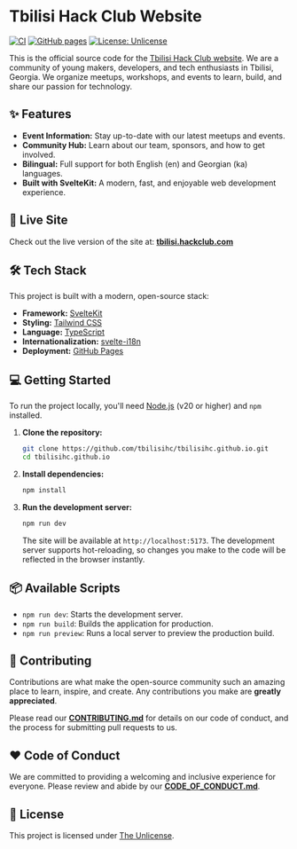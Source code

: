 # Tbilisi Hack Club Website

[![CI](https://github.com/tbilisihc/tbilisihc.github.io/actions/workflows/ci.yml/badge.svg)](https://github.com/tbilisihc/tbilisihc.github.io/actions/workflows/ci.yml)
[![GitHub pages](https://github.com/tbilisihc/tbilisihc.github.io/actions/workflows/deploy.yaml/badge.svg)](https://github.com/tbilisihc/tbilisihc.github.io/actions/workflows/deploy.yaml)
[![License: Unlicense](https://img.shields.io/badge/license-Unlicense-blue.svg)](http://unlicense.org/)

This is the official source code for the [Tbilisi Hack Club website](https://tbilisi.hackclub.com). We are a community of young makers, developers, and tech enthusiasts in Tbilisi, Georgia. We organize meetups, workshops, and events to learn, build, and share our passion for technology.

## ✨ Features

* **Event Information:** Stay up-to-date with our latest meetups and events.
* **Community Hub:** Learn about our team, sponsors, and how to get involved.
* **Bilingual:** Full support for both English (en) and Georgian (ka) languages.
* **Built with SvelteKit:** A modern, fast, and enjoyable web development experience.

## 🚀 Live Site

Check out the live version of the site at: **[tbilisi.hackclub.com](https://tbilisi.hackclub.com)**

## 🛠️ Tech Stack

This project is built with a modern, open-source stack:

* **Framework:** [SvelteKit](https://kit.svelte.dev/)
* **Styling:** [Tailwind CSS](https://tailwindcss.com/)
* **Language:** [TypeScript](https://www.typescriptlang.org/)
* **Internationalization:** [svelte-i18n](https://github.com/kaisermann/svelte-i18n)
* **Deployment:** [GitHub Pages](https://pages.github.com/)

## 💻 Getting Started

To run the project locally, you'll need [Node.js](https://nodejs.org/) (v20 or higher) and `npm` installed.

1.  **Clone the repository:**
    ```bash
    git clone https://github.com/tbilisihc/tbilisihc.github.io.git
    cd tbilisihc.github.io
    ```

2.  **Install dependencies:**
    ```bash
    npm install
    ```

3.  **Run the development server:**
    ```bash
    npm run dev
    ```
    The site will be available at `http://localhost:5173`. The development server supports hot-reloading, so changes you make to the code will be reflected in the browser instantly.

## 📦 Available Scripts

* `npm run dev`: Starts the development server.
* `npm run build`: Builds the application for production.
* `npm run preview`: Runs a local server to preview the production build.


## 🤝 Contributing

Contributions are what make the open-source community such an amazing place to learn, inspire, and create. Any contributions you make are **greatly appreciated**.

Please read our [**CONTRIBUTING.md**](https://github.com/tbilisihc/tbilisihc.github.io/blob/main/CONTRIBUTING.md) for details on our code of conduct, and the process for submitting pull requests to us.

## ❤️ Code of Conduct

We are committed to providing a welcoming and inclusive experience for everyone. Please review and abide by our [**CODE_OF_CONDUCT.md**](https://github.com/tbilisihc/tbilisihc.github.io/blob/main/CODE_OF_CONDUCT.md).

## 📜 License

This project is licensed under [The Unlicense](http://unlicense.org/). 
